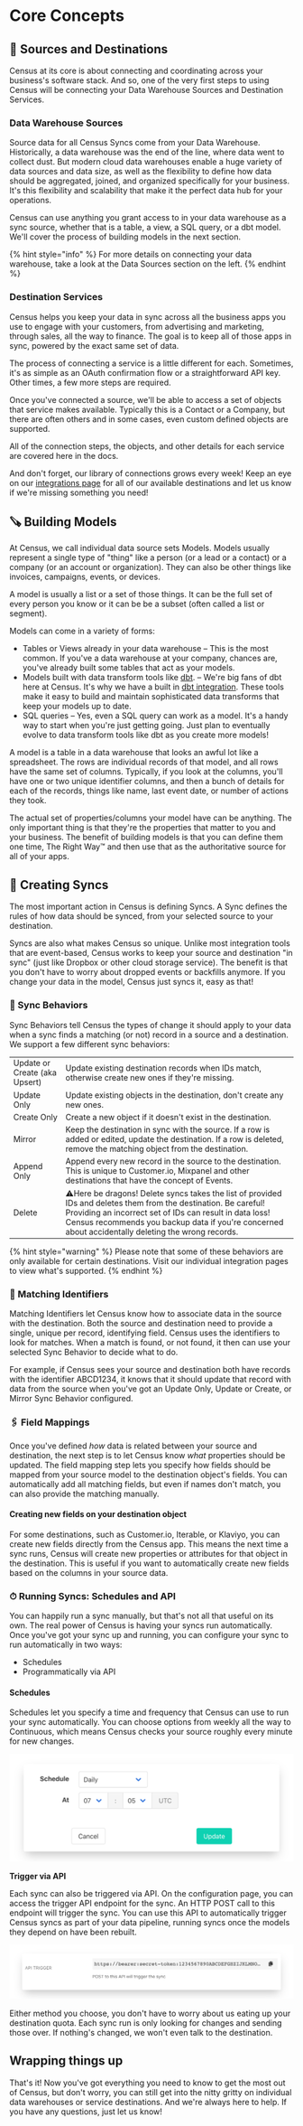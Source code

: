 # Core Concepts

## 🔌 Sources and Destinations

Census at its core is about connecting and coordinating across your business's software stack. And so, one of the very first steps to using Census will be connecting your Data Warehouse Sources and Destination Services. 

### Data Warehouse Sources

Source data for all Census Syncs come from your Data Warehouse. Historically, a data warehouse was the end of the line, where data went to collect dust. But modern cloud data warehouses enable a huge variety of data sources and data size, as well as the flexibility to define how data should be aggregated, joined, and organized specifically for your business. It's this flexibility and scalability that make it the perfect data hub for your operations.

Census can use anything you grant access to in your data warehouse as a sync source, whether that is a table, a view, a SQL query, or a dbt model. We'll cover the process of building models in the next section.

{% hint style="info" %}
For more details on connecting your data warehouse, take a look at the Data Sources section on the left. 
{% endhint %}

### Destination Services

Census helps you keep your data in sync across all the business apps you use to engage with your customers, from advertising and marketing, through sales, all the way to finance. The goal is to keep all of those apps in sync, powered by the exact same set of data. 

The process of connecting a service is a little different for each. Sometimes, it's as simple as an OAuth confirmation flow or a straightforward API key. Other times, a few more steps are required.

Once you've connected a source, we'll be able to access a set of objects that service makes available. Typically this is a Contact or a Company, but there are often others and in some cases, even custom defined objects are supported.  
  
All of the connection steps, the objects, and other details for each service are covered here in the docs.   
  
And don't forget, our library of connections grows every week! Keep an eye on our [integrations page](https://www.getcensus.com/integrations) for all of our available destinations and let us know if we're missing something you need!

## 🪚 Building Models

At Census, we call individual data source sets Models. Models usually represent a single type of "thing" like a person \(or a lead or a contact\) or a company \(or an account or organization\). They can also be other things like invoices, campaigns, events, or devices.   
  
A model is usually a list or a set of those things. It can be the full set of every person you know or it can be be a subset \(often called a list or segment\).

Models can come in a variety of forms:

* Tables or Views already in your data warehouse – This is the most common. If you've a data warehouse at your company, chances are, you've already built some tables that act as your models.
* Models built with data transform tools like [dbt](https://www.getdbt.com/). – We're big fans of dbt here at Census. It's why we have a built in [dbt integration](native-dbt-integration.md). These tools make it easy to build and maintain sophisticated data transforms that keep your models up to date.
* SQL queries – Yes, even a SQL query can work as a model. It's a handy way to start when you're just getting going. Just plan to eventually evolve to data transform tools like dbt as you create more models!

A model is a table in a data warehouse that looks an awful lot like a spreadsheet. The rows are individual records of that model, and all rows have the same set of columns. Typically, if you look at the columns, you'll have one or two unique identifier columns, and then a bunch of details for each of the records, things like name, last event date, or number of actions they took. 

The actual set of properties/columns your model have can be anything. The only important thing is that they're the properties that matter to you and your business. The benefit of building models is that you can define them one time, The Right Way™ and then use that as the authoritative source for all of your apps.

## 🧮 Creating Syncs

The most important action in Census is defining Syncs. A Sync defines the rules of how data should be synced, from your selected source to your destination. 

Syncs are also what makes Census so unique. Unlike most integration tools that are event-based, Census works to keep your source and destination "in sync" \(just like Dropbox or other cloud storage service\). The benefit is that you don't have to worry about dropped events or backfills anymore. If you change your data in the model, Census just syncs it, easy as that!

### 🔀 Sync Behaviors

Sync Behaviors tell Census the types of change it should apply to your data when a sync finds a matching \(or not\) record in a source and a destination. We support a few different sync behaviors:

|                                  |      |
| :--- | :--- |
| Update or Create \(aka Upsert\) | Update existing destination records when IDs match, otherwise create new ones if they're missing. |
| Update Only | Update existing objects in the destination, don't create any new ones. |
| Create Only | Create a new object if it doesn't exist in the destination. |
| Mirror | Keep the destination in sync with the source. If a row is added or edited, update the destination. If a row is deleted, remove the matching object from the destination. |
| Append Only | Append every new record in the source to the destination. This is unique to Customer.io, Mixpanel and other destinations that have the concept of Events. |
| Delete | ⚠️Here be dragons! Delete syncs takes the list of provided IDs and deletes them from the destination. Be careful! Providing an incorrect set of IDs can result in data loss! Census recommends you backup data if you're concerned about accidentally deleting the wrong records. |

{% hint style="warning" %}
Please note that some of these behaviors are only available for certain destinations. Visit our individual integration pages to view what's supported.
{% endhint %}

### 🔎 Matching Identifiers

Matching Identifiers let Census know how to associate data in the source with the destination. Both the source and destination need to provide a single, unique per record, identifying field. Census uses the identifiers to look for matches. When a match is found, or not found, it then can use your selected Sync Behavior to decide what to do.   
  
For example, if Census sees your source and destination both have records with the identifier ABCD1234, it knows that it should update that record with data from the source when you've got an Update Only, Update or Create, or Mirror Sync Behavior configured.  

### 🖇 Field Mappings

Once you've defined _how_ data is related between your source and destination, the next step is to let Census know _what_ properties should be updated. The field mapping step lets you specify how fields should be mapped from your source model to the destination object's fields. You can automatically add all matching fields, but even if names don't match, you can also provide the matching manually.

#### Creating new fields on your destination object

For some destinations, such as Customer.io, Iterable, or Klaviyo, you can create new fields directly from the Census app. This means the next time a sync runs, Census will create new properties or attributes for that object in the destination. This is useful if you want to automatically create new fields based on the columns in your source data.

### ⏱ Running Syncs: Schedules and API

You can happily run a sync manually, but that's not all that useful on its own. The real power of Census is having your syncs run automatically. Once you've got your sync up and running, you can configure your sync to run automatically in two ways:

* Schedules
* Programmatically via API

#### Schedules

Schedules let you specify a time and frequency that Census can use to run your sync automatically. You can choose options from weekly all the way to Continuous, which means Census checks your source roughly every minute for new changes. 

![](../.gitbook/assets/screely-1621265385900.png)

**Trigger via API**

Each sync can also be triggered via API. On the configuration page, you can access the trigger API endpoint for the sync. An HTTP POST call to this endpoint will trigger the sync. You can use this API to automatically trigger Census syncs as part of your data pipeline, running syncs once the models they depend on have been rebuilt.

![](../.gitbook/assets/screely-1621265332761.png)

Either method you choose, you don't have to worry about us eating up your destination quota. Each sync run is only looking for changes and sending those over. If nothing's changed, we won't even talk to the destination. 



## Wrapping things up

That's it! Now you've got everything you need to know to get the most out of Census, but don't worry, you can still get into the nitty gritty on individual data warehouses or service destinations. And we're always here to help. If you have any questions, just let us know!





### 

